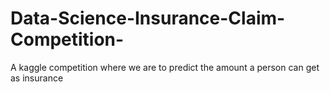 # Data-Science-Insurance-Claim-Competition-
A kaggle competition where we are to predict the amount a person can get as insurance
